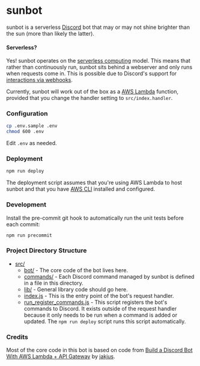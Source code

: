 # sunbot

sunbot is a serverless [Discord][1] bot that may or may not shine brighter than the sun (more than likely the latter).

[1]: https://discord.com/

#### Serverless?

Yes! sunbot operates on the [serverless computing][2] model. This means that rather than continuously run, sunbot sits behind a webserver and only runs when requests come in. This is possible due to Discord's support for [interactions via webhooks][3].

Currently, sunbot will work out of the box as a [AWS Lambda][4] function, provided that you change the handler setting to `src/index.handler`.

[2]: https://en.wikipedia.org/wiki/Serverless_computing
[3]: https://discord.com/developers/docs/interactions/receiving-and-responding#receiving-an-interaction
[4]: https://aws.amazon.com/lambda/

### Configuration

```bash
cp .env.sample .env
chmod 600 .env
```

Edit `.env` as needed.

### Deployment

```bash
npm run deploy
```

The deployment script assumes that you're using AWS Lambda to host sunbot and that you have [AWS CLI][5] installed and configured.

[5]: https://aws.amazon.com/cli/

### Development

Install the pre-commit git hook to automatically run the unit tests before each commit:

```bash
npm run precommit
```

### Project Directory Structure

* [src/][6]
    * [bot/][7] - The core code of the bot lives here.
    * [commands/][8] - Each Discord command managed by sunbot is defined in a file in this directory.
    * [lib/][9] - General library code should go here.
    * [index.js][10] - This is the entry point of the bot's request handler.
    * [run_register_commands.js][11] - This script registers the bot's commands to Discord. It exists outside of the request handler because it only needs to be run when a command is added or updated. The `npm run deploy` script runs this script automatically.

[6]: src
[7]: src/bot
[8]: src/commands
[9]: src/lib
[10]: src/index.js
[11]: src/run_register_commands.js

### Credits

Most of the core code in this bot is based on code from [Build a Discord Bot With AWS Lambda + API Gateway][12] by [jakjus][13].

[12]: https://betterprogramming.pub/build-a-discord-bot-with-aws-lambda-api-gateway-cc1cff750292
[13]: https://jakjus.com/
